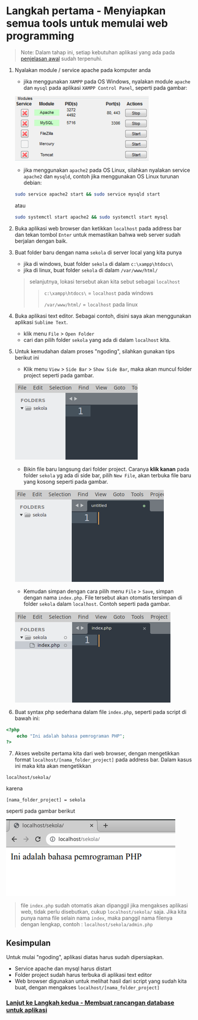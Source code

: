# Langkah pertama - Menyiapkan semua tools untuk memulai web programming

>Note: Dalam tahap ini, setiap kebutuhan aplikasi yang ada pada [penjelasan awal](/README.md) sudah terpenuhi.

1. Nyalakan module / service apache pada komputer anda
    * jika menggunakan ``XAMPP`` pada OS Windows, nyalakan module ``apache`` dan ``mysql`` pada aplikasi ``XAMPP Control Panel``, seperti pada gambar:
        
    !["Start Module apache dan MySQL pada XAMPP"](/images/image1.png)


    * jika menggunakan ``apache2`` pada OS Linux, silahkan nyalakan service ``apache2`` dan ``mysqld``, contoh jika menggunakan OS Linux turunan debian:

    ```bash
    sudo service apache2 start && sudo service mysqld start
    ```

    atau

    ```bash
    sudo systemctl start apache2 && sudo systemctl start mysql
    ```
2. Buka aplikasi web browser dan ketikkan `localhost` pada address bar dan tekan tombol `Enter`  untuk memastikan bahwa web server sudah berjalan dengan baik.
3. Buat folder baru dengan nama `sekola` di server local yang kita punya
    * jika di windows, buat folder `sekola` di dalam `c:\xampp\htdocs\`
    * jika di linux, buat folder `sekola` di dalam `/var/www/html/`
    > selanjutnya, lokasi tersebut akan kita sebut sebagai `localhost`
    >
    >> `c:\xampp\htdocs\` = `localhost` pada windows
    >>
    >> `/var/www/html/` = `localhost` pada linux
4. Buka aplikasi text editor. Sebagai contoh, disini saya akan menggunakan aplikasi `Sublime Text`.
    * klik menu `File` > `Open Folder`
    * cari dan pilih folder `sekola` yang ada di dalam `localhost` kita.
5. Untuk kemudahan dalam proses "ngoding", silahkan gunakan tips berikut ini
    * Klik menu `View` > `Side Bar` > `Show Side Bar`, maka akan muncul folder project seperti pada gambar.
    
    ![Side bar pada sublime text](/images/image2.png)
    * Bikin file baru langsung dari folder project. Caranya **klik kanan** pada folder `sekola` yg ada di side bar, pilih `New File`, akan terbuka file baru yang kosong seperti pada gambar.
    
    ![New file dari folder pada sidebar](/images/image3.png)
    * Kemudan simpan dengan cara pilih menu `File` > `Save`, simpan dengan nama `index.php`. File tersebut akan otomatis tersimpan di folder `sekola` dalam `localhost`. Contoh seperti pada gambar.
    
    ![index.php pada folder project](/images/image4.png)
6. Buat syntax php sederhana dalam file `index.php`, seperti pada script di bawah ini:
```php
<?php 
    echo "Ini adalah bahasa pemrograman PHP";
?>
``` 
7. Akses website pertama kita dari web browser, dengan mengetikkan format `localhost/[nama_folder_project]` pada address bar. Dalam kasus ini maka kita akan mengetikkan
```url
localhost/sekola/
```
karena
```
[nama_folder_project] = sekola
```
seperti pada gambar berikut

![akses localhost/sekola/ dari web browser](/images/image5.png)
> file `index.php` sudah otomatis akan dipanggil jika mengakses aplikasi web, tidak perlu disebutkan, cukup `localhost/sekola/` saja. Jika kita punya nama file selain nama `index`, maka panggil nama filenya dengan lengkap, contoh : `localhost/sekola/admin.php`

## Kesimpulan
Untuk mulai "ngoding", aplikasi diatas harus sudah dipersiapkan.
* Service apache dan mysql harus distart
* Folder project sudah harus terbuka di aplikasi text editor
* Web browser digunakan untuk melihat hasil dari script yang sudah kita buat, dengan mengakses `localhost/[nama_folder_project]` 


### [Lanjut ke Langkah kedua - Membuat rancangan database untuk aplikasi](/steps/langkah2.md)